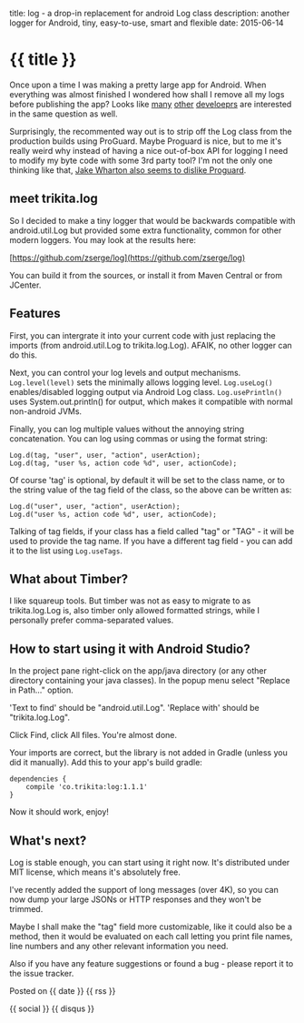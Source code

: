 title: log - a drop-in replacement for android Log class
description: another logger for Android, tiny, easy-to-use, smart and flexible
date: 2015-06-14

# {{ title }}

Once upon a time I was making a pretty large app for Android. When everything
was almost finished I wondered how shall I remove all my logs before publishing
the app? Looks like [many][1] [other][2] [develoeprs][3] are interested in the
same question as well.

Surprisingly, the recommented way out is to strip off the Log class from the
production builds using ProGuard. Maybe Proguard is nice, but to me it's really
weird why instead of having a nice out-of-box API for logging I need to modify
my byte code with some 3rd party tool? I'm not the only one thinking like that,
[Jake Wharton also seems to dislike Proguard][4].

## meet trikita.log

So I decided to make a tiny logger that would be backwards compatible with
android.util.Log but provided some extra functionality, common for other modern
loggers. You may look at the results here:

[https://github.com/zserge/log](https://github.com/zserge/log)

You can build it from the sources, or install it from Maven Central or from
JCenter.

## Features

First, you can intergrate it into your current code with just replacing the
imports (from android.util.Log to trikita.log.Log). AFAIK, no other logger can
do this.

Next, you can control your log levels and output mechanisms. `Log.level(level)`
sets the minimally allows logging level. `Log.useLog()` enables/disabled
logging output via Android Log class. `Log.usePrintln()` uses
System.out.println() for output, which makes it compatible with normal
non-android JVMs.

Finally, you can log multiple values without the annoying string concatenation.
You can log using commas or using the format string:

	Log.d(tag, "user", user, "action", userAction);
	Log.d(tag, "user %s, action code %d", user, actionCode);

Of course 'tag' is optional, by default it will be set to the class name, or to
the string value of the tag field of the class, so the above can be written as:

	Log.d("user", user, "action", userAction);
	Log.d("user %s, action code %d", user, actionCode);

Talking of tag fields, if your class has a field called "tag" or "TAG" - it
will be used to provide the tag name. If you have a different tag field - you
can add it to the list using `Log.useTags`.

## What about Timber?

I like squareup tools. But timber was not as easy to migrate to as
trikita.log.Log is, also timber only allowed formatted strings, while I
personally prefer comma-separated values.

## How to start using it with Android Studio?

In the project pane right-click on the app/java directory (or any other directory
containing your java classes). In the popup menu select "Replace in Path..." option.

'Text to find' should be "android.util.Log".
'Replace with' should be "trikita.log.Log".

Click Find, click All files. You're almost done.

Your imports are correct, but the library is not added in Gradle (unless
you did it manually). Add this to your app's build gradle:

	dependencies {
		compile 'co.trikita:log:1.1.1'
	}

Now it should work, enjoy!

## What's next?

Log is stable enough, you can start using it right now. It's distributed
under MIT license, which means it's absolutely free.

I've recently added the support of long messages (over 4K), so you can now dump
your large JSONs or HTTP responses and they won't be trimmed.

Maybe I shall make the "tag" field more customizable, like it could also be a
method, then it would be evaluated on each call letting you print file names,
line numbers and any other relevant information you need.

Also if you have any feature suggestions or found a bug - please report it to
the issue tracker.

Posted on {{ date }} {{ rss }}

{{ social }}
{{ disqus }}

[1]: http://stackoverflow.com/questions/2018263/android-logging
[2]: http://stackoverflow.com/questions/10289129/setting-android-log-levels
[3]: http://stackoverflow.com/questions/11602271/flexible-enable-disable-logging-in-android-app
[4]: https://twitter.com/jakewharton/status/410083660545544192
